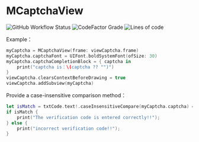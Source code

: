 # MCaptchaView

![GitHub Workflow Status](https://img.shields.io/github/workflow/status/mash3l777/MCaptchaView/Swift) ![CodeFactor Grade](https://img.shields.io/codefactor/grade/github/mash3l777/MCaptchaView/main)  ![Lines of code](https://img.shields.io/tokei/lines/github/mash3l777/MCaptchaView)

Example：

```swift
myCaptcha = MCaptchaView(frame: viewCaptcha.frame)
myCaptcha.captchaFont = UIFont.boldSystemFont(ofSize: 30)
myCaptcha.captchaCompletionBlock = { captcha in
    print("captcha is：\(captcha ?? "")")
}
viewCaptcha.clearsContextBeforeDrawing = true
viewCaptcha.addSubview(myCaptcha)
```

Provide a case-insensitive comparison method：

```swift
let isMatch = txtCode.text!.caseInsensitiveCompare(myCaptcha.captcha) == .orderedSame
if isMatch {
    print("The verification code is entered correctly!!");
} else {
    print("incorrect verification code!!");
}
```
